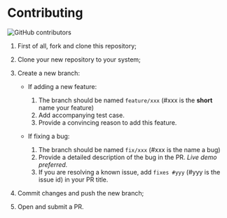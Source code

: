 # Contributing

![GitHub contributors](https://img.shields.io/github/contributors/andrejsharapov/vue3-box-shadows?color=fd7e17)

1. First of all, fork and clone this repository;
2. Clone your new repository to your system;
3. Create a new branch:

   - If adding a new feature:

     1. The branch should be named `feature/xxx` (#xxx is the **short** name your feature)
     2. Add accompanying test case.
     3. Provide a convincing reason to add this feature.

   - If fixing a bug:

     1. The branch should be named `fix/xxx` (#xxx is the name a bug)
     2. Provide a detailed description of the bug in the PR. _Live demo preferred._
     3. If you are resolving a known issue, add `fixes #yyy` (#yyy is the issue id) in your PR title.

4. Commit changes and push the new branch;
5. Open and submit a PR.
